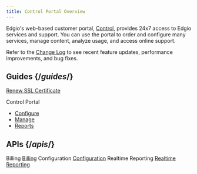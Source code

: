 ```yaml
---
title: Control Portal Overview
---
```


Edgio's web-based customer portal, [Control](https://control.llnw.com/), provides 24x7 access to Edgio services and support. You can use the portal to order and configure many services, manage content, analyze usage, and access online support.

Refer to the [Change Log](delivery/control/support_tools/change_log) to see recent feature updates, performance improvements, and bug fixes.

## Guides {/*guides*/}
[Renew SSL Certificate](/delivery/control/support_tools/renew_ssl_certificate)

Control Portal
- [Configure](/delivery/control/configure)
- [Manage](/delivery/control/manage)
- [Reports](/delivery/control/reports)

## APIs {/*apis*/}
Billing [Billing](/delivery/control/apis/billing)
Configuration [Configuration](/delivery/control/apis/configuration)
Realtime Reporting [Realtime Reporting](/delivery/control/apis/realtime_reporting)
